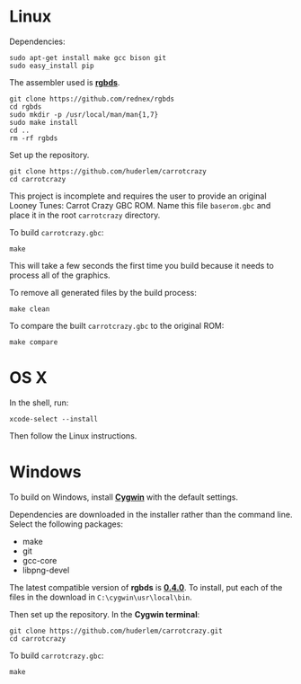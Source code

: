 # Linux

Dependencies:

	sudo apt-get install make gcc bison git
	sudo easy_install pip

The assembler used is [**rgbds**](https://github.com/bentley/rgbds).

	git clone https://github.com/rednex/rgbds
	cd rgbds
	sudo mkdir -p /usr/local/man/man{1,7}
	sudo make install
	cd ..
	rm -rf rgbds

Set up the repository.

	git clone https://github.com/huderlem/carrotcrazy
	cd carrotcrazy

This project is incomplete and requires the user to provide an original Looney Tunes: Carrot Crazy GBC ROM.  Name this file `baserom.gbc` and place it in the root `carrotcrazy` directory.

To build `carrotcrazy.gbc`:

	make

This will take a few seconds the first time you build because it needs to process all of the graphics.

To remove all generated files by the build process:

	make clean

To compare the built `carrotcrazy.gbc` to the original ROM:

	make compare


# OS X

In the shell, run:

	xcode-select --install

Then follow the Linux instructions.


# Windows

To build on Windows, install [**Cygwin**](http://cygwin.com/install.html) with the default settings.

Dependencies are downloaded in the installer rather than the command line.
Select the following packages:
* make
* git
* gcc-core
* libpng-devel

The latest compatible version of **rgbds** is  [**0.4.0**](https://github.com/rednex/rgbds/releases/download/v0.4.0/rgbds-0.4.0-win32.zip). To install, put each of the files in the download in `C:\cygwin\usr\local\bin`.

Then set up the repository. In the **Cygwin terminal**:

	git clone https://github.com/huderlem/carrotcrazy.git
	cd carrotcrazy

To build `carrotcrazy.gbc`:

	make
